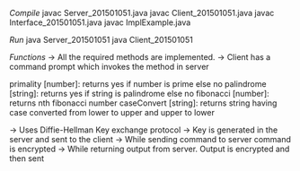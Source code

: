 *Compile*
javac Server_201501051.java
javac Client_201501051.java
javac Interface_201501051.java
javac ImplExample.java

*Run*
java Server_201501051
java Client_201501051

*Functions*
-> All the required methods are implemented.
-> Client has a command prompt which invokes the method in server

primality [number]: returns yes if number is prime else no
palindrome [string]: returns yes if string is palindrome else no
fibonacci [number]: returns nth fibonacci number
caseConvert [string]: returns string having case converted from lower to upper and upper to lower

-> Uses Diffie-Hellman Key exchange protocol
-> Key is generated in the server and sent to the client
-> While sending command to server command is encrypted
-> While returning output from server. Output is encrypted and then sent
